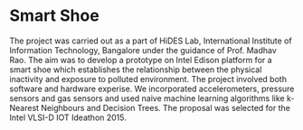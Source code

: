 # Smart Shoe

The project was carried out as a part of HiDES Lab, International Institute of Information Technology, Bangalore under the guidance of Prof. Madhav Rao. The aim was to develop a prototype on Intel Edison platform for a smart shoe which establishes the relationship between the physical inactivity and exposure to polluted environment. The project involved both software and hardware experise. We incorporated accelerometers, pressure sensors and gas sensors and used naive machine learning algorithms like k-Nearest Neighbours and Decision Trees. The proposal was selected for the Intel VLSI-D IOT Ideathon 2015. 
